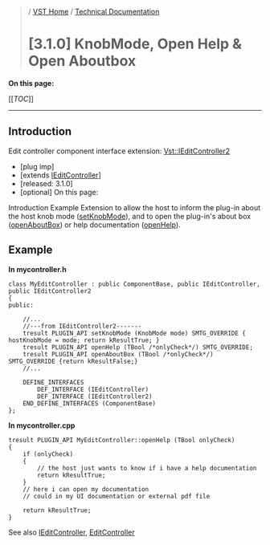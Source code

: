 >/ [VST Home](../../../index.md) / [Technical Documentation](../../Index.md)
>
># [3.1.0] KnobMode, Open Help & Open Aboutbox

**On this page:**

[[_TOC_]]

---

## Introduction

Edit controller component interface extension: [Vst::IEditController2](https://steinbergmedia.github.io/vst3_doc/vstinterfaces/classSteinberg_1_1Vst_1_1IEditController2.html)

- [plug imp]
- [extends [IEditController](https://steinbergmedia.github.io/vst3_doc/vstinterfaces/classSteinberg_1_1Vst_1_1IEditController.html)]
- [released: 3.1.0]
- [optional]
On this page:

Introduction
Example
Extension to allow the host to inform the plug-in about the host knob mode ([setKnobMode](https://steinbergmedia.github.io/vst3_doc/vstinterfaces/classSteinberg_1_1Vst_1_1IEditController2.html#ad38ac70a9efcc0cfee8ac0cc2b80e648)), and to open the plug-in's about box ([openAboutBox](https://steinbergmedia.github.io/vst3_doc/vstinterfaces/classSteinberg_1_1Vst_1_1IEditController2.html#aa52846d39014c3ca95224fa98930e7a8)) or help documentation ([openHelp](https://steinbergmedia.github.io/vst3_doc/vstinterfaces/classSteinberg_1_1Vst_1_1IEditController2.html#a749ceb08d2f33b5b12cdc59172d8a7c3)).

## Example

**In mycontroller.h**

```
class MyEditController : public ComponentBase, public IEditController, public IEditController2
{
public:
 
    //...
    //---from IEditController2-------
    tresult PLUGIN_API setKnobMode (KnobMode mode) SMTG_OVERRIDE { hostKnobMode = mode; return kResultTrue; }
    tresult PLUGIN_API openHelp (TBool /*onlyCheck*/) SMTG_OVERRIDE;
    tresult PLUGIN_API openAboutBox (TBool /*onlyCheck*/) SMTG_OVERRIDE {return kResultFalse;}
    //...
 
    DEFINE_INTERFACES
        DEF_INTERFACE (IEditController)
        DEF_INTERFACE (IEditController2)
    END_DEFINE_INTERFACES (ComponentBase)
};
```

**In mycontroller.cpp**

```
tresult PLUGIN_API MyEditController::openHelp (TBool onlyCheck)
{
    if (onlyCheck)
    {
        // the host just wants to know if i have a help documentation
        return kResultTrue;
    }
    // here i can open my documentation
    // could in my UI documentation or external pdf file
 
    return kResultTrue;
}
```

See also [IEditController](https://steinbergmedia.github.io/vst3_doc/vstinterfaces/classSteinberg_1_1Vst_1_1IEditController.html), [EditController](https://steinbergmedia.github.io/vst3_doc/vstsdk/classSteinberg_1_1Vst_1_1EditController.html)
